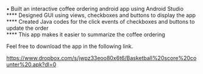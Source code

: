 •	Built an interactive coffee ordering android app using Android Studio  
**** Designed GUI using views, checkboxes and buttons to display the app  
**** Created Java codes for the click events of checkboxes and buttons to update the order  
**** This app makes it easier to summarize the coffee ordering  

Feel free to download the app in the following link.  

https://www.dropbox.com/s/jwpz33eoo80x6t6/Basketball%20score%20counter%20.apk?dl=0

